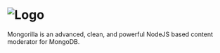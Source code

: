 ![Logo](raw.github.com/gerardobort/mongorilla/master/public/images/logo.jpg)
=========

Mongorilla is an advanced, clean, and powerful NodeJS based content moderator for MongoDB.
